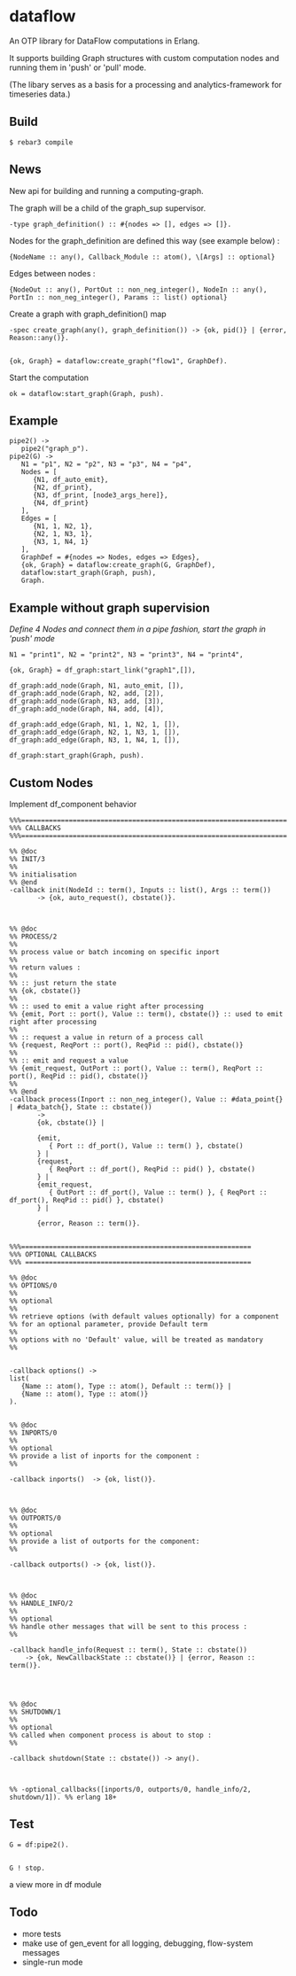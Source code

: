 dataflow
=====

An OTP library for DataFlow computations in Erlang.

It supports building Graph structures with custom computation nodes and running them in 'push' or 'pull' mode.

(The libary serves as a basis for a processing and analytics-framework for timeseries data.)


Build
-----

    $ rebar3 compile
    
News
----
New api for building and running a computing-graph. 

The graph will be a child of the graph_sup supervisor.

    -type graph_definition() :: #{nodes => [], edges => []}.
    
Nodes for the graph_definition are defined this way (see example below) : 
    
    {NodeName :: any(), Callback_Module :: atom(), \[Args] :: optional}
    
    
Edges between nodes :

    {NodeOut :: any(), PortOut :: non_neg_integer(), NodeIn :: any(), PortIn :: non_neg_integer(), Params :: list() optional}
    
Create a graph with graph_definition() map 

    -spec create_graph(any(), graph_definition()) -> {ok, pid()} | {error, Reason::any()}.
     
    
    {ok, Graph} = dataflow:create_graph("flow1", GraphDef).
    
Start the computation
    
    ok = dataflow:start_graph(Graph, push).
    
    
    

Example 
-------


    pipe2() ->
       pipe2("graph_p").
    pipe2(G) ->
       N1 = "p1", N2 = "p2", N3 = "p3", N4 = "p4",
       Nodes = [
          {N1, df_auto_emit},
          {N2, df_print},
          {N3, df_print, [node3_args_here]},
          {N4, df_print}
       ],
       Edges = [
          {N1, 1, N2, 1},
          {N2, 1, N3, 1},
          {N3, 1, N4, 1}
       ],
       GraphDef = #{nodes => Nodes, edges => Edges},
       {ok, Graph} = dataflow:create_graph(G, GraphDef),
       dataflow:start_graph(Graph, push),
       Graph.
    
    
Example without graph supervision
-------
_Define 4 Nodes and connect them in a pipe fashion, start the graph in 'push' mode_

    N1 = "print1", N2 = "print2", N3 = "print3", N4 = "print4",
    
    {ok, Graph} = df_graph:start_link("graph1",[]),
    
    df_graph:add_node(Graph, N1, auto_emit, []),
    df_graph:add_node(Graph, N2, add, [2]),
    df_graph:add_node(Graph, N3, add, [3]),
    df_graph:add_node(Graph, N4, add, [4]),
    
    df_graph:add_edge(Graph, N1, 1, N2, 1, []),
    df_graph:add_edge(Graph, N2, 1, N3, 1, []),
    df_graph:add_edge(Graph, N3, 1, N4, 1, []), 
    
    df_graph:start_graph(Graph, push).

Custom Nodes
------------

Implement df_component behavior

    %%%===================================================================
    %%% CALLBACKS
    %%%===================================================================
    
    %% @doc
    %% INIT/3
    %%
    %% initialisation
    %% @end
    -callback init(NodeId :: term(), Inputs :: list(), Args :: term())
           -> {ok, auto_request(), cbstate()}.
    
    
    
    %% @doc
    %% PROCESS/2
    %%
    %% process value or batch incoming on specific inport
    %%
    %% return values :
    %%
    %% :: just return the state
    %% {ok, cbstate()}
    %%
    %% :: used to emit a value right after processing
    %% {emit, Port :: port(), Value :: term(), cbstate()} :: used to emit right after processing
    %%
    %% :: request a value in return of a process call
    %% {request, ReqPort :: port(), ReqPid :: pid(), cbstate()}
    %%
    %% :: emit and request a value
    %% {emit_request, OutPort :: port(), Value :: term(), ReqPort :: port(), ReqPid :: pid(), cbstate()}
    %%
    %% @end
    -callback process(Inport :: non_neg_integer(), Value :: #data_point{} | #data_batch{}, State :: cbstate())
           ->
           {ok, cbstate()} |
    
           {emit,
              { Port :: df_port(), Value :: term() }, cbstate()
           } |
           {request,
              { ReqPort :: df_port(), ReqPid :: pid() }, cbstate()
           } |
           {emit_request,
              { OutPort :: df_port(), Value :: term() }, { ReqPort :: df_port(), ReqPid :: pid() }, cbstate()
           } |
    
           {error, Reason :: term()}.
    
    
    %%%==========================================================
    %%% OPTIONAL CALLBACKS
    %%% =========================================================
    
    %% @doc
    %% OPTIONS/0
    %%
    %% optional
    %%
    %% retrieve options (with default values optionally) for a component
    %% for an optional parameter, provide Default term
    %%
    %% options with no 'Default' value, will be treated as mandatory
    %%
    
    
    -callback options() ->
    list(
       {Name :: atom(), Type :: atom(), Default :: term()} |
       {Name :: atom(), Type :: atom()}
    ). 
    
    
    %% @doc
    %% INPORTS/0
    %%
    %% optional
    %% provide a list of inports for the component :
    %%
    
    -callback inports()  -> {ok, list()}.
    
    
    
    %% @doc
    %% OUTPORTS/0
    %%
    %% optional
    %% provide a list of outports for the component:
    %%
    
    -callback outports() -> {ok, list()}. 
    
    
    
    %% @doc
    %% HANDLE_INFO/2
    %%
    %% optional
    %% handle other messages that will be sent to this process :
    %%
    
    -callback handle_info(Request :: term(), State :: cbstate()) 
        -> {ok, NewCallbackState :: cbstate()} | {error, Reason :: term()}.
    
    
    
    
    %% @doc
    %% SHUTDOWN/1
    %%
    %% optional
    %% called when component process is about to stop :
    %%
    
    -callback shutdown(State :: cbstate()) -> any().
    
    
    
    %% -optional_callbacks([inports/0, outports/0, handle_info/2, shutdown/1]). %% erlang 18+


Test
----

    G = df:pipe2().
    
    
    G ! stop.
    
a view more in df module

Todo
----

* more tests
* make use of gen_event for all logging, debugging, flow-system messages
* single-run mode